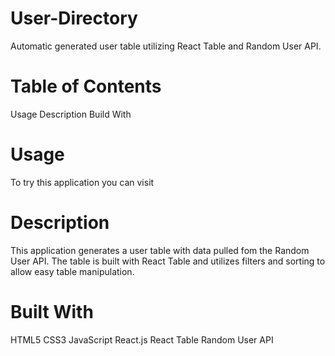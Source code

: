 # User-Directory
Automatic generated user table utilizing React Table and Random User API.

# Table of Contents
Usage
Description
Build With

# Usage
To try this application you can visit 

# Description
This application generates a user table with data pulled fom the Random User API. The table is built with React Table and utilizes filters and sorting to allow easy table manipulation.

# Built With
HTML5
CSS3
JavaScript
React.js
React Table
Random User API